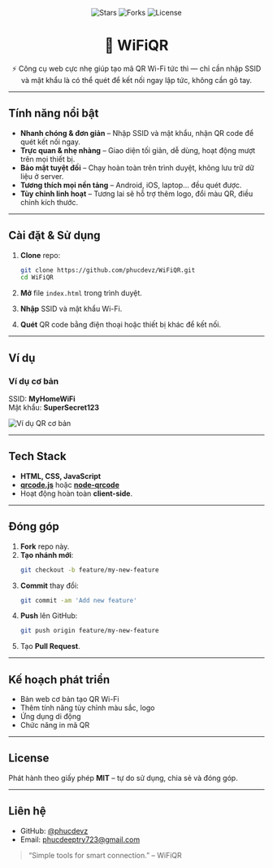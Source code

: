
<p align="center">
  <img src="https://img.shields.io/github/stars/phucdevz/WiFiQR.svg?style=social" alt="Stars">
  <img src="https://img.shields.io/github/forks/phucdevz/WiFiQR.svg?style=social" alt="Forks">
  <img src="https://img.shields.io/github/license/phucdevz/WiFiQR" alt="License">
</p>

<h1 align="center">📶 WiFiQR</h1>
<p align="center">
  ⚡ Công cụ web cực nhẹ giúp tạo mã QR Wi-Fi tức thì — chỉ cần nhập SSID và mật khẩu là có thể quét để kết nối ngay lập tức, không cần gõ tay.
</p>

---

## Tính năng nổi bật

- **Nhanh chóng & đơn giản** – Nhập SSID và mật khẩu, nhận QR code để quét kết nối ngay.
- **Trực quan & nhẹ nhàng** – Giao diện tối giản, dễ dùng, hoạt động mượt trên mọi thiết bị.
- **Bảo mật tuyệt đối** – Chạy hoàn toàn trên trình duyệt, không lưu trữ dữ liệu ở server.
- **Tương thích mọi nền tảng** – Android, iOS, laptop… đều quét được.
- **Tùy chỉnh linh hoạt** – Tương lai sẽ hỗ trợ thêm logo, đổi màu QR, điều chỉnh kích thước.

---

## Cài đặt & Sử dụng

1. **Clone** repo:
   ```bash
   git clone https://github.com/phucdevz/WiFiQR.git
   cd WiFiQR
   ```

2. **Mở** file `index.html` trong trình duyệt.

3. **Nhập** SSID và mật khẩu Wi-Fi.

4. **Quét** QR code bằng điện thoại hoặc thiết bị khác để kết nối.

---

## Ví dụ

### Ví dụ cơ bản
SSID: **MyHomeWiFi**  
Mật khẩu: **SuperSecret123**

![Ví dụ QR cơ bản](assets/example-basic.png)

---

## Tech Stack

- **HTML, CSS, JavaScript**
- **[qrcode.js](https://github.com/davidshimjs/qrcodejs)** hoặc **[node-qrcode](https://github.com/soldair/node-qrcode)**
- Hoạt động hoàn toàn **client-side**.

---

## Đóng góp

1. **Fork** repo này.
2. **Tạo nhánh mới**:
   ```bash
   git checkout -b feature/my-new-feature
   ```
3. **Commit** thay đổi:
   ```bash
   git commit -am 'Add new feature'
   ```
4. **Push** lên GitHub:
   ```bash
   git push origin feature/my-new-feature
   ```
5. Tạo **Pull Request**.

---

## Kế hoạch phát triển

- Bản web cơ bản tạo QR Wi-Fi
- Thêm tính năng tùy chỉnh màu sắc, logo
- Ứng dụng di động
- Chức năng in mã QR

---

## License

Phát hành theo giấy phép **MIT** – tự do sử dụng, chia sẻ và đóng góp.

---

## Liên hệ

- GitHub: [@phucdevz](https://github.com/phucdevz)
- Email: phucdeeptry723@gmail.com

> “Simple tools for smart connection.” – WiFiQR
